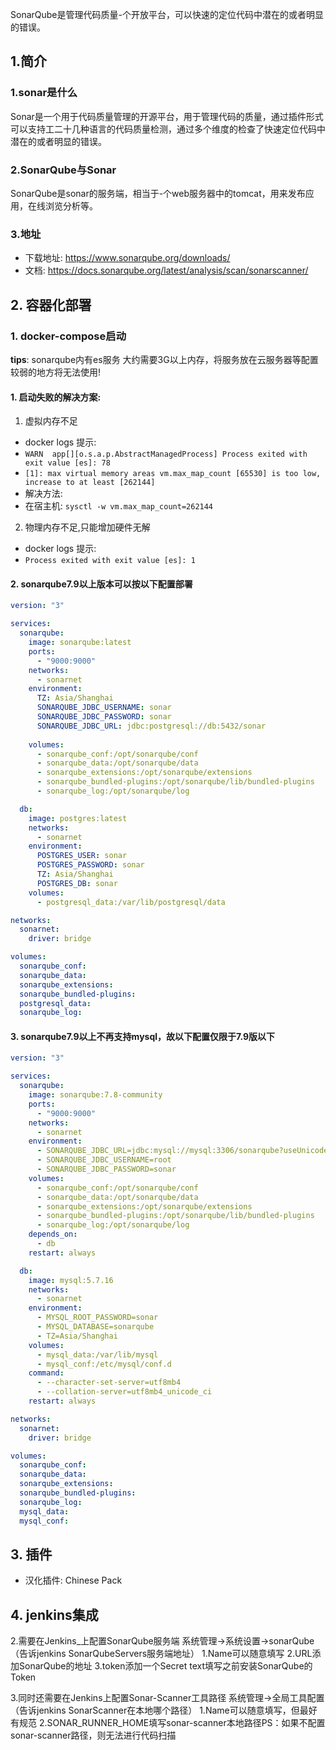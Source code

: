 SonarQube是管理代码质量-个开放平台，可以快速的定位代码中潜在的或者明显的错误。

## 1.简介
### 1.sonar是什么
Sonar是一个用于代码质量管理的开源平台，用于管理代码的质量，通过插件形式可以支持工二十几种语言的代码质量检测，通过多个维度的检查了快速定位代码中潜在的或者明显的错误。
### 2.SonarQube与Sonar
SonarQube是sonar的服务端，相当于-个web服务器中的tomcat，用来发布应用，在线浏览分析等。
### 3.地址
- 下载地址: https://www.sonarqube.org/downloads/
- 文档: https://docs.sonarqube.org/latest/analysis/scan/sonarscanner/


## 2. 容器化部署
### 1. docker-compose启动

**tips**: sonarqube内有es服务 大约需要3G以上内存，将服务放在云服务器等配置较弱的地方将无法使用!

#### 1. 启动失败的解决方案:
1. 虚拟内存不足
  - docker logs 提示:
  - `WARN  app[][o.s.a.p.AbstractManagedProcess] Process exited with exit value [es]: 78`
  - `[1]: max virtual memory areas vm.max_map_count [65530] is too low, increase to at least [262144]`
  - 解决方法:
  - 在宿主机: `sysctl -w vm.max_map_count=262144`
2. 物理内存不足,只能增加硬件无解
  - docker logs 提示:
  - `Process exited with exit value [es]: 1`
  


#### 2. sonarqube7.9以上版本可以按以下配置部署 

```yaml
version: "3"

services:
  sonarqube:
    image: sonarqube:latest
    ports:
      - "9000:9000"
    networks:
      - sonarnet
    environment:
      TZ: Asia/Shanghai
      SONARQUBE_JDBC_USERNAME: sonar
      SONARQUBE_JDBC_PASSWORD: sonar
      SONARQUBE_JDBC_URL: jdbc:postgresql://db:5432/sonar
      
    volumes:
      - sonarqube_conf:/opt/sonarqube/conf
      - sonarqube_data:/opt/sonarqube/data
      - sonarqube_extensions:/opt/sonarqube/extensions
      - sonarqube_bundled-plugins:/opt/sonarqube/lib/bundled-plugins
      - sonarqube_log:/opt/sonarqube/log

  db:
    image: postgres:latest
    networks:
      - sonarnet
    environment:
      POSTGRES_USER: sonar
      POSTGRES_PASSWORD: sonar
      TZ: Asia/Shanghai
      POSTGRES_DB: sonar
    volumes:
      - postgresql_data:/var/lib/postgresql/data

networks:
  sonarnet:
    driver: bridge

volumes:
  sonarqube_conf:
  sonarqube_data:
  sonarqube_extensions:
  sonarqube_bundled-plugins:
  postgresql_data:
  sonarqube_log:
```

#### 3. sonarqube7.9以上不再支持mysql，故以下配置仅限于7.9版以下

```yaml
version: "3"

services:
  sonarqube:
    image: sonarqube:7.8-community
    ports:
      - "9000:9000"
    networks:
      - sonarnet
    environment:
      - SONARQUBE_JDBC_URL=jdbc:mysql://mysql:3306/sonarqube?useUnicode=true&characterEncoding=utf8&rewriteBatchedStatements=true&useConfigs=maxPerformance
      - SONARQUBE_JDBC_USERNAME=root
      - SONARQUBE_JDBC_PASSWORD=sonar
    volumes:
      - sonarqube_conf:/opt/sonarqube/conf
      - sonarqube_data:/opt/sonarqube/data
      - sonarqube_extensions:/opt/sonarqube/extensions
      - sonarqube_bundled-plugins:/opt/sonarqube/lib/bundled-plugins
      - sonarqube_log:/opt/sonarqube/log
    depends_on:
      - db
    restart: always

  db:
    image: mysql:5.7.16
    networks:
      - sonarnet
    environment:
      - MYSQL_ROOT_PASSWORD=sonar
      - MYSQL_DATABASE=sonarqube
      - TZ=Asia/Shanghai
    volumes:
      - mysql_data:/var/lib/mysql
      - mysql_conf:/etc/mysql/conf.d
    command:
      - --character-set-server=utf8mb4 
      - --collation-server=utf8mb4_unicode_ci
    restart: always

networks:
  sonarnet:
    driver: bridge

volumes:
  sonarqube_conf:
  sonarqube_data:
  sonarqube_extensions:
  sonarqube_bundled-plugins:
  sonarqube_log:
  mysql_data:
  mysql_conf:
```

## 3. 插件
- 汉化插件: Chinese Pack

## 4. jenkins集成
2.需要在Jenkins_上配置SonarQube服务端
系统管理->系统设置->sonarQube（告诉jenkins SonarQubeServers服务端地址）
1.Name可以随意填写
2.URL添加SonarQube的地址
3.token添加一个Secret text填写之前安装SonarQube的Token


3.同时还需要在Jenkins上配置Sonar-Scanner工具路径
系统管理->全局工具配置（告诉jenkins SonarScanner在本地哪个路径）
1.Name可以随意填写，但最好有规范
2.SONAR_RUNNER_HOME填写sonar-scanner本地路径PS：如果不配置sonar-scanner路径，则无法进行代码扫描